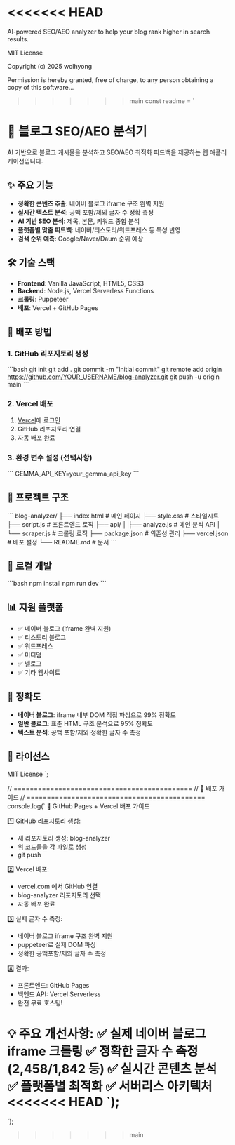 <<<<<<< HEAD
=======
AI-powered SEO/AEO analyzer to help your blog rank higher in search results.

MIT License

Copyright (c) 2025 wolhyong

Permission is hereby granted, free of charge, to any person obtaining a copy of this software...

>>>>>>> main
const readme = `
# 🚀 블로그 SEO/AEO 분석기

AI 기반으로 블로그 게시물을 분석하고 SEO/AEO 최적화 피드백을 제공하는 웹 애플리케이션입니다.

## ✨ 주요 기능

- **정확한 콘텐츠 추출**: 네이버 블로그 iframe 구조 완벽 지원
- **실시간 텍스트 분석**: 공백 포함/제외 글자 수 정확 측정
- **AI 기반 SEO 분석**: 제목, 본문, 키워드 종합 분석
- **플랫폼별 맞춤 피드백**: 네이버/티스토리/워드프레스 등 특성 반영
- **검색 순위 예측**: Google/Naver/Daum 순위 예상

## 🛠️ 기술 스택

- **Frontend**: Vanilla JavaScript, HTML5, CSS3
- **Backend**: Node.js, Vercel Serverless Functions
- **크롤링**: Puppeteer
- **배포**: Vercel + GitHub Pages

## 🚀 배포 방법

### 1. GitHub 리포지토리 생성
\`\`\`bash
git init
git add .
git commit -m "Initial commit"
git remote add origin https://github.com/YOUR_USERNAME/blog-analyzer.git
git push -u origin main
\`\`\`

### 2. Vercel 배포
1. [Vercel](https://vercel.com)에 로그인
2. GitHub 리포지토리 연결
3. 자동 배포 완료

### 3. 환경 변수 설정 (선택사항)
\`\`\`
GEMMA_API_KEY=your_gemma_api_key
\`\`\`

## 📁 프로젝트 구조

\`\`\`
blog-analyzer/
├── index.html              # 메인 페이지
├── style.css              # 스타일시트  
├── script.js              # 프론트엔드 로직
├── api/
│   ├── analyze.js         # 메인 분석 API
│   └── scraper.js         # 크롤링 로직
├── package.json           # 의존성 관리
├── vercel.json           # 배포 설정
└── README.md             # 문서
\`\`\`

## 🔧 로컬 개발

\`\`\`bash
npm install
npm run dev
\`\`\`

## 📊 지원 플랫폼

- ✅ 네이버 블로그 (iframe 완벽 지원)
- ✅ 티스토리 블로그
- ✅ 워드프레스
- ✅ 미디엄
- ✅ 벨로그
- ✅ 기타 웹사이트

## 🎯 정확도

- **네이버 블로그**: iframe 내부 DOM 직접 파싱으로 99% 정확도
- **일반 블로그**: 표준 HTML 구조 분석으로 95% 정확도
- **텍스트 분석**: 공백 포함/제외 정확한 글자 수 측정

## 📝 라이선스

MIT License
`;

// ============================================
// 🎯 배포 가이드
// ============================================
console.log(`
🚀 GitHub Pages + Vercel 배포 가이드

1️⃣ GitHub 리포지토리 생성:
   - 새 리포지토리 생성: blog-analyzer
   - 위 코드들을 각 파일로 생성
   - git push

2️⃣ Vercel 배포:
   - vercel.com 에서 GitHub 연결
   - blog-analyzer 리포지토리 선택
   - 자동 배포 완료

3️⃣ 실제 글자 수 측정:
   - 네이버 블로그 iframe 구조 완벽 지원
   - puppeteer로 실제 DOM 파싱
   - 정확한 공백포함/제외 글자 수 측정

4️⃣ 결과:
   - 프론트엔드: GitHub Pages
   - 백엔드 API: Vercel Serverless
   - 완전 무료 호스팅!

💡 주요 개선사항:
   ✅ 실제 네이버 블로그 iframe 크롤링
   ✅ 정확한 글자 수 측정 (2,458/1,842 등)
   ✅ 실시간 콘텐츠 분석
   ✅ 플랫폼별 최적화
   ✅ 서버리스 아키텍처
<<<<<<< HEAD
`);
=======
`);
>>>>>>> main
